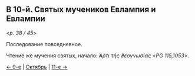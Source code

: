 
## В 10-й. Святых мучеников Евлампия и Евлампии

<*p. 38 / 45*>

Последование повседневное. 

Чтение же мучения святых, начало: *̓́Αρτι τῆς ϑεογνωσίας* <*PG 115,1053*>.

[← 9-е](10_09_MES.ru.md) | [Октябрь](README.md#10-й) | [11-е →](10_11_MES.ru.md)
